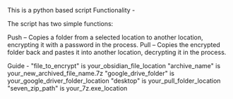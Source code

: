 This is a python based script
Functionality -

The script has two simple functions:

Push – Copies a folder from a selected location to another location, encrypting it with a password in the process.
Pull – Copies the encrypted folder back and pastes it into another location, decrypting it in the process.

Guide -
"file_to_encrypt" is your_obsidian_file_location
"archive_name" is your_new_archived_file_name.7z
"google_drive_folder" is your_google_driver_folder_location
"desktop" is your_pull_folder_location
"seven_zip_path" is your_7z.exe_location
